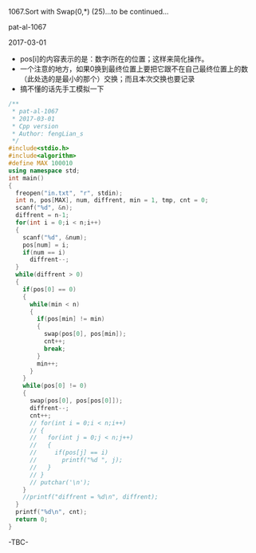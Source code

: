 1067.Sort with Swap(0,*) (25)...to be continued...

pat-al-1067

2017-03-01

- pos[i]的内容表示的是：数字i所在的位置；这样来简化操作。
- 一个注意的地方，如果0换到最终位置上要把它跟不在自己最终位置上的数（此处选的是最小的那个）交换；而且本次交换也要记录
- 搞不懂的话先手工模拟一下

```c++
/**
 * pat-al-1067
 * 2017-03-01
 * Cpp version
 * Author: fengLian_s
 */
#include<stdio.h>
#include<algorithm>
#define MAX 100010
using namespace std;
int main()
{
  freopen("in.txt", "r", stdin);
  int n, pos[MAX], num, diffrent, min = 1, tmp, cnt = 0;
  scanf("%d", &n);
  diffrent = n-1;
  for(int i = 0;i < n;i++)
  {
    scanf("%d", &num);
    pos[num] = i;
    if(num == i)
      diffrent--;
  }
  while(diffrent > 0)
  {
    if(pos[0] == 0)
    {
      while(min < n)
      {
        if(pos[min] != min)
        {
          swap(pos[0], pos[min]);
          cnt++;
          break;
        }
        min++;
      }
    }
    while(pos[0] != 0)
    {
      swap(pos[0], pos[pos[0]]);
      diffrent--;
      cnt++;
      // for(int i = 0;i < n;i++)
      // {
      //   for(int j = 0;j < n;j++)
      //   {
      //     if(pos[j] == i)
      //       printf("%d ", j);
      //   }
      // }
      // putchar('\n');
    }
    //printf("diffrent = %d\n", diffrent);
  }
  printf("%d\n", cnt);
  return 0;
}
```
-TBC-
